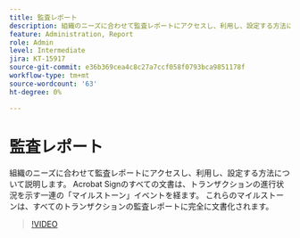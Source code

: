 ```yaml
---
title: 監査レポート
description: 組織のニーズに合わせて監査レポートにアクセスし、利用し、設定する方法について説明します
feature: Administration, Report
role: Admin
level: Intermediate
jira: KT-15917
source-git-commit: e36b369cea4c8c27a7ccf058f0793bca9851178f
workflow-type: tm+mt
source-wordcount: '63'
ht-degree: 0%

---
```


# 監査レポート

組織のニーズに合わせて監査レポートにアクセスし、利用し、設定する方法について説明します。 Acrobat Signのすべての文書は、トランザクションの進行状況を示す一連の「マイルストーン」イベントを経ます。 これらのマイルストーンは、すべてのトランザクションの監査レポートに完全に文書化されます。

>[!VIDEO](https://video.tv.adobe.com/v/3432661?quality=12&learn=on&hidetitle=true)
